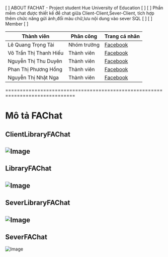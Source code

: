 [ ] ABOUT FACHAT - Project student Hue University of Education [ ]
  [ ] Phần mềm chat được thiết kế để chat giữa Client-Client,Sever-Client, tích hợp thêm chức năng gửi ảnh,đổi màu chữ,lưu nội dung vào      sever SQL [ ]
  [ ] Member [ ]
 
 
| Thành viên             	| Phân công   	| Trang cá nhân                                       	|
|------------------------	|-------------	|-----------------------------------------------------	|
| Lê Quang Trọng Tài     	| Nhóm trưởng 	| [Facebook](https://facebook.com/iletai)             	|
| Võ Trần Thị Thanh Hiếu 	| Thành viên  	| [Facebook](https://www.facebook.com/hoacamtucautim) 	|
| Nguyễn Thị Thu Duyên   	| Thành viên  	| [Facebook](https://www.facebook.com/baka.nguyen.52) 	|
| Phan Thị Phương Hồng   	| Thành viên  	| [Facebook](https://www.facebook.com/phuonghong611)  	|
| Nguyễn Thị Nhật Nga    	| Thành viên  	| [Facebook](https://www.facebook.com/nguyen.nhatnga) 	|

==============================================================================
# Mô tả FAChat #
 ## ClientLibraryFAChat ##
 ![Image](https://raw.githubusercontent.com/letaii/FAChat/master/Diagital_PNG/ClientLibraryFAChat.png)
 -----------------------------------------------------------------------------
 ## LibraryFAChat ##
 ![Image](https://raw.githubusercontent.com/letaii/FAChat/master/Diagital_PNG/LibraryFAChat.png)
  -----------------------------------------------------------------------------
 ## SeverLibraryFAChat ##
 ![Image](https://raw.githubusercontent.com/letaii/FAChat/master/Diagital_PNG/SeverLibraryFAChat.png)
  -----------------------------------------------------------------------------
 ## SeverFAChat ##
 ![Image](https://raw.githubusercontent.com/letaii/FAChat/master/Diagital_PNG/SeverFAChat.png)
